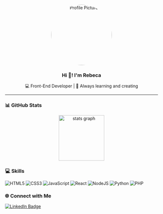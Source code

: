 <div align="center">
  <img src="https://scontent.cdninstagram.com/v/t51.82787-15/570362130_18089411498500634_8176830732038459195_n.webp?_nc_cat=101&ig_cache_key=Mzc1Mjc0MDgwODY2NDYzOTA1NQ%3D%3D.3-ccb1-7&ccb=1-7&_nc_sid=58cdad&efg=eyJ2ZW5jb2RlX3RhZyI6InhwaWRzLjE0NDB4MTQ0MC5zZHIuQzIifQ%3D%3D&_nc_ohc=VZevhR9BgxoQ7kNvwHRCOwV&_nc_oc=AdkUXO5nlbFdyYiWQbNa9rr-GDJhstixt9n9qPJ1l_5dY7WMQIq53odBxGs2Lcfis5WuK2Y2IFJ2unUHLTcO4c_f&_nc_ad=z-m&_nc_cid=0&_nc_zt=23&_nc_ht=scontent.cdninstagram.com&_nc_gid=NruDnQIfq94uF1fjaH-0oA&oh=00_AfcQ8Nmz96sE7qwcMu0DCqRJuROTbqcF02zbxqXAYTRkfg&oe=6905659C" width="200" height="200" style="border-radius: 50%;" alt="Profile Picture" />
  
  ### Hi 👋! I'm <b>Rebeca</b>
  <p>💻 Front-End Developer | 🌱 Always learning and creating</p>
</div>

---

### 📊 GitHub Stats

<div align="center">

  <img src="https://github-readme-stats.vercel.app/api?username=rebecaCaroba&theme=dark" height="150" alt="stats graph" />
 <!-- <img src="https://nirzak-streak-stats.vercel.app/?user=rebecaCaroba&theme=dark&hide_border=false" height="150" alt="streak graph" />
  <img src="https://github-readme-stats.vercel.app/api/top-langs/?username=rebecaCaroba&theme=dark&hide_border=false&include_all_commits=true&count_private=true&layout=compact" height="150" alt="languages graph" /> -->

</div>

### 💻 Skills

![HTML5](https://img.shields.io/badge/html5-%23E34F26.svg?style=for-the-badge&logo=html5&logoColor=white)
![CSS3](https://img.shields.io/badge/css3-%231572B6.svg?style=for-the-badge&logo=css3&logoColor=white)
![JavaScript](https://img.shields.io/badge/javascript-%23323330.svg?style=for-the-badge&logo=javascript&logoColor=%23F7DF1E)
![React](https://img.shields.io/badge/react-%2320232a.svg?style=for-the-badge&logo=react&logoColor=%2361DAFB)
![NodeJS](https://img.shields.io/badge/node.js-6DA55F?style=for-the-badge&logo=node.js&logoColor=white)
![Python](https://img.shields.io/badge/python-3670A0?style=for-the-badge&logo=python&logoColor=ffdd54)
![PHP](https://img.shields.io/badge/php-%23777BB4.svg?style=for-the-badge&logo=php&logoColor=white)


### 🌐 Connect with Me
<a href="https://www.linkedin.com/in/rebeca-caroba/" target="_blank">
  <img src="https://img.shields.io/badge/LinkedIn-0077B5?style=for-the-badge&logo=linkedin&logoColor=white" alt="LinkedIn Badge"/>
</a>
